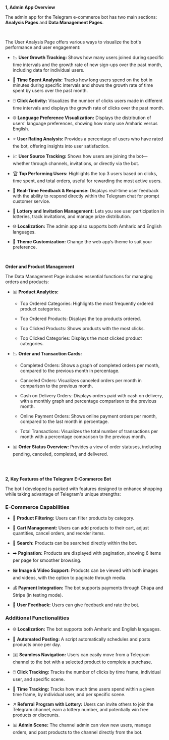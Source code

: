 <div>
  <p><strong>1, Admin App Overview</strong></p>
  <p>
    The admin app for the Telegram e-commerce bot has two main sections: 
    <strong>Analysis Pages</strong> and <strong>Data Management Pages</strong>.
  </p>
<br/>
  <p>
    The User Analysis Page offers various ways to visualize the bot's performance 
    and user engagement:
  </p>
  <ul>
    <li>
      <p>
        📉 <strong>User Growth Tracking:</strong> Shows how many users joined during 
        specific time intervals and the growth rate of new sign-ups over the past month, 
        including data for individual users.
      </p>
    </li>
    <li>
      <p>
        🧭 <strong>Time Spent Analysis:</strong> Tracks how long users spend on the bot 
        in minutes during specific intervals and shows the growth rate of time spent by 
        users over the past month.
      </p>
    </li>
    <li>
      <p>
        🖱️ <strong>Click Activity:</strong> Visualizes the number of clicks users made 
        in different time intervals and displays the growth rate of clicks over the past month.
      </p>
    </li>
    <li>
      <p>
        🌐 <strong>Language Preference Visualization:</strong> Displays the distribution 
        of users' language preferences, showing how many use Amharic versus English.
      </p>
    </li>
    <li>
      <p>
        ⭐️ <strong>User Rating Analysis:</strong> Provides a percentage of users who have 
        rated the bot, offering insights into user satisfaction.
      </p>
    </li>
    <li>
      <p>
        💹 <strong>User Source Tracking:</strong> Shows how users are joining the bot—whether 
        through channels, invitations, or directly via the bot.
      </p>
    </li>
    <li>
      <p>
        🏆 <strong>Top Performing Users:</strong> Highlights the top 3 users based on clicks, 
        time spent, and total orders, useful for rewarding the most active users.
      </p>
    </li>
    <li>
      <p>
        🔔 <strong>Real-Time Feedback & Response:</strong> Displays real-time user feedback 
        with the ability to respond directly within the Telegram chat for prompt customer service.
      </p>
    </li>
    <li>
      <p>
        🎁 <strong>Lottery and Invitation Management:</strong> Lets you see user participation 
        in lotteries, track invitations, and manage prize distribution.
      </p>
    </li>
    <li>
      <p>
        🌐 <strong>Localization:</strong> The admin app also supports both Amharic and English 
        languages.
      </p>
    </li>
    <li>
      <p>
        🎨 <strong>Theme Customization:</strong> Change the web app’s theme to suit your preference.
      </p>
    </li>
  </ul>
  <br/>

  <p><strong>Order and Product Management</strong></p>
  <p>
    The Data Management Page includes essential functions for managing orders and products:
  </p>
  <ul>
    <li>
      <p>
        📊 <strong>Product Analytics:</strong>
      </p>
      <ul>
        <li><p>Top Ordered Categories: Highlights the most frequently ordered product categories.</p></li>
        <li><p>Top Ordered Products: Displays the top products ordered.</p></li>
        <li><p>Top Clicked Products: Shows products with the most clicks.</p></li>
        <li><p>Top Clicked Categories: Displays the most clicked product categories.</p></li>
      </ul>
    </li>
    <li>
      <p>
        📉 <strong>Order and Transaction Cards:</strong>
      </p>
      <ul>
        <li><p>Completed Orders: Shows a graph of completed orders per month, compared to the previous month in percentage.</p></li>
        <li><p>Canceled Orders: Visualizes canceled orders per month in comparison to the previous month.</p></li>
        <li><p>Cash on Delivery Orders: Displays orders paid with cash on delivery, with a monthly graph and percentage comparison to the previous month.</p></li>
        <li><p>Online Payment Orders: Shows online payment orders per month, compared to the last month in percentage.</p></li>
        <li><p>Total Transactions: Visualizes the total number of transactions per month with a percentage comparison to the previous month.</p></li>
      </ul>
    </li>
    <li>
      <p>
        📊 <strong>Order Status Overview:</strong> Provides a view of order statuses, 
        including pending, canceled, completed, and delivered.
      </p>
    </li>
  </ul>
  <br/>
   <br/>
    <div>
        <p><strong>2, Key Features of the Telegram E-Commerce Bot</strong></p>
        <p>
          The bot I developed is packed with features designed to enhance shopping while taking advantage of Telegram's unique strengths:
        </p>
        <h3>E-Commerce Capabilities</h3>
        <ul>
          <li>
            <p>🔸 <strong>Product Filtering:</strong> Users can filter products by category.</p>
          </li>
          <li>
            <p>🛒 <strong>Cart Management:</strong> Users can add products to their cart, adjust quantities, cancel orders, and reorder items.</p>
          </li>
          <li>
            <p>🔎 <strong>Search:</strong> Products can be searched directly within the bot.</p>
          </li>
          <li>
            <p>➡️ <strong>Pagination:</strong> Products are displayed with pagination, showing 6 items per page for smoother browsing.</p>
          </li>
          <li>
            <p>🖼️ <strong>Image & Video Support:</strong> Products can be viewed with both images and videos, with the option to paginate through media.</p>
          </li>
          <li>
            <p>💰 <strong>Payment Integration:</strong> The bot supports payments through Chapa and Stripe (in testing mode).</p>
          </li>
          <li>
            <p>📧 <strong>User Feedback:</strong> Users can give feedback and rate the bot.</p>
          </li>
        </ul>
       <h3>Additional Functionalities</h3>
        <ul>
          <li>
            <p>🌐 <strong>Localization:</strong> The bot supports both Amharic and English languages.</p>
          </li>
          <li>
            <p>📢 <strong>Automated Posting:</strong> A script automatically schedules and posts products once per day.</p>
          </li>
          <li>
            <p>✉️ <strong>Seamless Navigation:</strong> Users can easily move from a Telegram channel to the bot with a selected product to complete a purchase.</p>
          </li>
          <li>
            <p>🖱️ <strong>Click Tracking:</strong> Tracks the number of clicks by time frame, individual user, and specific scene.</p>
          </li>
          <li>
            <p>🧭 <strong>Time Tracking:</strong> Tracks how much time users spend within a given time frame, by individual user, and per specific scene.</p>
          </li>
          <li>
            <p>↗️ <strong>Referral Program with Lottery:</strong> Users can invite others to join the Telegram channel, earn a lottery number, and potentially win free products or discounts.</p>
          </li>
          <li>
            <p>📊 <strong>Admin Scene:</strong> The channel admin can view new users, manage orders, and post products to the channel directly from the bot.</p>
          </li>
        </ul>
      </div>
      
</div>
